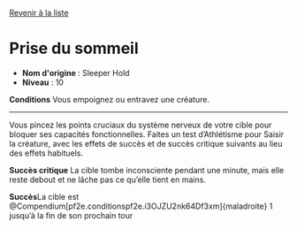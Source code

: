 [Revenir à la liste](..)

# Prise du sommeil

 * **Nom d'origine** : Sleeper Hold
 * **Niveau** : 10


<p><strong>Conditions</strong> Vous empoignez ou entravez une créature.</p>
<hr>
<p>Vous pincez les points cruciaux du système nerveux de votre cible pour bloquer ses capacités fonctionnelles. Faites un test d’Athlétisme pour Saisir la créature, avec les effets de succès et de succès critique suivants au lieu des effets habituels.</p>
<p><strong>Succès critique</strong> La cible tombe inconsciente pendant une minute, mais elle reste debout et ne lâche pas ce qu’elle tient en mains.</p>
<p><strong>Succès</strong>La cible est @Compendium[pf2e.conditionspf2e.i3OJZU2nk64Df3xm]{maladroite} 1 jusqu’à la fin de son prochain tour</p>